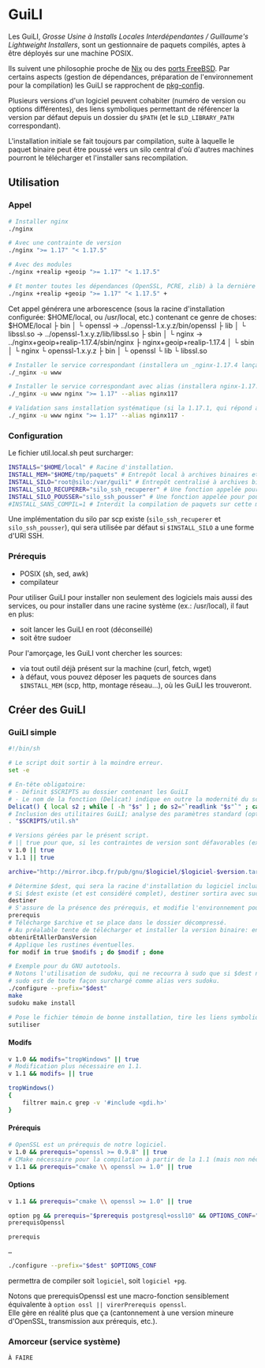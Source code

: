 GuiLI
=====

Les GuiLI, *Grosse Usine à Installs Locales Interdépendantes / Guillaume's Lightweight Installers*, sont un gestionnaire de paquets compilés, aptes à être déployés sur une machine POSIX.

Ils suivent une philosophie proche de [Nix](https://nixos.org/nix/) ou des [ports FreeBSD](https://www.freebsd.org/ports/).
Par certains aspects (gestion de dépendances, préparation de l'environnement pour la compilation) les GuiLI se rapprochent de [pkg-config](https://www.freedesktop.org/wiki/Software/pkg-config/).

Plusieurs versions d'un logiciel peuvent cohabiter (numéro de version ou options différentes), des liens symboliques permettant de référencer la version par défaut depuis un dossier du `$PATH` (et le `$LD_LIBRARY_PATH` correspondant).

L'installation initiale se fait toujours par compilation, suite à laquelle le paquet binaire peut être poussé vers un silo central d'où d'autres machines pourront le télécharger et l'installer sans recompilation.

Utilisation
-----------

### Appel

```sh
# Installer nginx
./nginx

# Avec une contrainte de version
./nginx ">= 1.17" "< 1.17.5"

# Avec des modules
./nginx +realip +geoip ">= 1.17" "< 1.17.5"

# Et monter toutes les dépendances (OpenSSL, PCRE, zlib) à la dernière version compatible avec notre nginx.
./nginx +realip +geoip ">= 1.17" "< 1.17.5" +
```

Cet appel générera une arborescence (sous la racine d'installation configurée: $HOME/local, ou /usr/local, etc.) contenant ce genre de choses:
    $HOME/local
    ├ bin
    │ └ openssl     -> ../openssl-1.x.y.z/bin/openssl
    ├ lib
    │ └ libssl.so   -> ../openssl-1.x.y.z/lib/libssl.so
    ├ sbin
    │ └ nginx       -> ../nginx+geoip+realip-1.17.4/sbin/nginx
    ├ nginx+geoip+realip-1.17.4
    │ └ sbin
    │   └ nginx
    └ openssl-1.x.y.z
      ├ bin
      │ └ openssl
      └ lib
        └ libssl.so

```sh
# Installer le service correspondant (installera un _nginx-1.17.4 lançant nginx-1.17.4/sbin/nginx).
./_nginx -u www

# Installer le service correspondant avec alias (installera nginx-1.17.4, un lien symbolique nginx117 -> nginx-1.17.4, _nginx117 qui lancera nginx117/sbin/nginx et ne sera donc pas lié en dur à la version 1.17.4).
./_nginx -u www nginx ">= 1.17" --alias nginx117

# Validation sans installation systématique (si la 1.17.1, qui répond aux critères, est déjà installée, le _nginx s'y liera plutôt que d'installer la toute dernière version de nginx).
./_nginx -u www nginx ">= 1.17" --alias nginx117 -
```

### Configuration

Le fichier util.local.sh peut surcharger:
```sh
INSTALLS="$HOME/local" # Racine d'installation.
INSTALL_MEM="$HOME/tmp/paquets" # Entrepôt local à archives binaires et sources.
INSTALL_SILO="root@silo:/var/guili" # Entrepôt centralisé à archives binaires.
INSTALL_SILO_RECUPERER="silo_ssh_recuperer" # Une fonction appelée pour récupérer un paquet binaire, recevant en paramètres $INSTALL_MEM/<logiciel><options>*-<version>.bin.tar.gz <proc>-<système>-<version>
INSTALL_SILO_POUSSER="silo_ssh_pousser" # Une fonction appelée pour pousser un paquet binaire (mêmes paramètres que $INSTALL_SILO_RECUPERER).
#INSTALL_SANS_COMPIL=1 # Interdit la compilation de paquets sur cette machine, elle ne pourra que recevoir des paquets binaires (précompilés).
```

Une implémentation du silo par scp existe (`silo_ssh_recuperer` et `silo_ssh_pousser`), qui sera utilisée par défaut si `$INSTALL_SILO` a une forme d'URI SSH.

### Prérequis

- POSIX (sh, sed, awk)
- compilateur

Pour utiliser GuiLI pour installer non seulement des logiciels mais aussi des services, ou pour installer dans une racine système (ex.: /usr/local), il faut en plus:
- soit lancer les GuiLI en root (déconseillé)
- soit être sudoer

Pour l'amorçage, les GuiLI vont chercher les sources:
- via tout outil déjà présent sur la machine (curl, fetch, wget)
- à défaut, vous pouvez déposer les paquets de sources dans `$INSTALL_MEM` (scp, http, montage réseau…), où les GuiLI les trouveront.

Créer des GuiLI
---------------

### GuiLI simple

```sh
#!/bin/sh

# Le script doit sortir à la moindre erreur.
set -e

# En-tête obligatoire:
# - Définit $SCRIPTS au dossier contenant les GuiLI
# - Le nom de la fonction (Delicat) indique en outre la modernité du script d'installation, et donc les fonctionnalités des GuiLI activables. Delicat est la version actuelle.
Delicat() { local s2 ; while [ -h "$s" ] ; do s2="`readlink "$s"`" ; case "$s2" in [^/]*) s2="`dirname "$s"`/$s2" ;; esac ; s="$s2" ; done ; } ; SCRIPTS() { local s="`command -v "$0"`" ; [ -x "$s" -o ! -x "$0" ] || s="$0" ; case "$s" in */bin/*sh) case "`basename "$s"`" in *.*) true ;; *sh) s="$1" ;; esac ;; esac ; case "$s" in [^/]*) local d="`dirname "$s"`" ; s="`cd "$d" ; pwd`/`basename "$s"`" ;; esac ; Delicat ; s="`dirname "$s"`" ; Delicat ; SCRIPTS="$s" ; } ; SCRIPTS
# Inclusion des utilitaires GuiLI; analyse des paramètres standard (options, contraintes de version), définition des variables standard (dont $logiciel comme `basename "$0"`).
. "$SCRIPTS/util.sh"

# Versions gérées par le présent script.
# || true pour que, si les contraintes de version sont défavorables (ex.: "< 1.1"), la sortie en erreur de v 1.1 ne soit pas fatale.
v 1.0 || true
v 1.1 || true

archive="http://mirror.ibcp.fr/pub/gnu/$logiciel/$logiciel-$version.tar.gz"

# Détermine $dest, qui sera la racine d'installation du logiciel incluant sa version et ses options.
# Si $dest existe (et est considéré complet), destiner sortira avec succès.
destiner
# S'assure de la présence des prérequis, et modifie l'environnement pour la compilation qui va suivre (\$CPPFLAGS, etc.).
prerequis
# Télécharge $archive et se place dans le dossier décompressé.
# Au préalable tente de télécharger et installer la version binaire: en cas de succès, l'installeur sort en court-circuitant la compilation.
obtenirEtAllerDansVersion
# Applique les rustines éventuelles.
for modif in true $modifs ; do $modif ; done

# Exemple pour du GNU autotools.
# Notons l'utilisation de sudoku, qui ne recourra à sudo que si $dest n'est pas inscriptible par le compte courant.
# sudo est de toute façon surchargé comme alias vers sudoku.
./configure --prefix="$dest"
make
sudoku make install

# Pose le fichier témoin de bonne installation, tire les liens symboliques d'$INSTALLS/bin/$logiciel -> $dest/bin/$logiciel etc. pour rendre public le logiciel installé.
sutiliser
```

#### Modifs

```sh
v 1.0 && modifs="tropWindows" || true
# Modification plus nécessaire en 1.1.
v 1.1 && modifs= || true

tropWindows()
{
	filtrer main.c grep -v '#include <gdi.h>'
}
```

#### Prérequis

```sh
# OpenSSL est un prérequis de notre logiciel.
v 1.0 && prerequis="openssl >= 0.9.8" || true
# CMake nécessaire pour la compilation à partir de la 1.1 (mais non nécessaire à l'exécution).
v 1.1 && prerequis="cmake \\ openssl >= 1.0" || true
```

#### Options

```sh
v 1.1 && prerequis="cmake \\ openssl >= 1.0" || true

option pg && prerequis="$prerequis postgresql+ossl10" && OPTIONS_CONF="$OPTIONS_CONF --enable-postgresql" || true
prerequisOpenssl

prerequis

…

./configure --prefix="$dest" $OPTIONS_CONF
```
permettra de compiler soit `logiciel`, soit `logiciel +pg`.

Notons que prerequisOpenssl est une macro-fonction sensiblement équivalente à `option ossl || virerPrerequis openssl`.\
Elle gère en réalité plus que ça (cantonnement à une version mineure d'OpenSSL, transmission aux prérequis, etc.).

### Amorceur (service système)

`À FAIRE`
